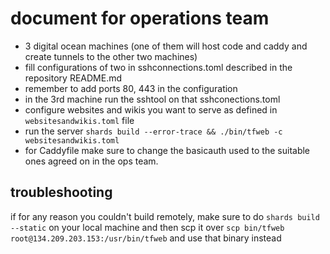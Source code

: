 # document for operations team

- 3 digital ocean machines (one of them will host code and caddy and create tunnels to the other two machines)
- fill configurations of two in sshconnections.toml described in the repository README.md
- remember to add ports 80, 443 in the configuration
- in the 3rd machine run the sshtool on that sshconections.toml
- configure websites and wikis you want to serve as defined in `websitesandwikis.toml` file
- run the server `shards build --error-trace && ./bin/tfweb -c websitesandwikis.toml`
- for Caddyfile make sure to change the basicauth used to the suitable ones agreed on in the ops team.

## troubleshooting

if for any reason you couldn't build remotely, make sure to do `shards build --static` on your local machine and then scp it over `scp bin/tfweb root@134.209.203.153:/usr/bin/tfweb` and use that binary instead